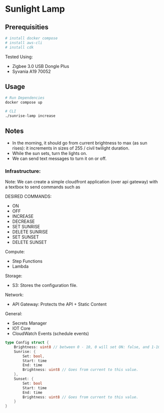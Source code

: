 # Sunlight Lamp

## Prerequisities

```bash
# install docker compose
# install aws-cli
# install cdk
```

Tested Using:
- Zigbee 3.0 USB Dongle Plus
- Syvania A19 70052

## Usage

```bash
# Run Dependencies
docker compose up

# CLI
./sunrise-lamp increase
```

## Notes

- In the morning, it should go from current brightness to max (as sun rises): it increments in sizes of 255 / civil twilight duration.
- While the sun sets, turn the lights on.
- We can send text messages to turn it on or off.

### Infrastructure: 

Note: We can create a simple cloudfront application (over api gateway) 
with a textbox to send commands such as

DESIRED COMMANDS:
- ON
- OFF
- INCREASE
- DECREASE
- SET SUNRISE 
- DELETE SUNRISE
- SET SUNSET
- DELETE SUNSET

Compute:
- Step Functions
- Lambda

Storage: 
- S3: Stores the configuration file.

Network:
- API Gateway: Protects the API + Static Content

General:
- Secrets Manager
- IOT Core
- CloudWatch Events (schedule events)

```go
type Config struct {
    Brightness: uint8 // between 0 - 10, 0 will set ON: false, and 1-10 will set ON: true
    Sunrise: {
        Set: bool,
        Start: time
        End: time
        Brightness: uint8 // Goes from current to this value.
    },
    Sunset: {
        Set: bool
        Start: time
        End: time
        Brightness: uint8 // Goes from current to this value.
    }
}
```

